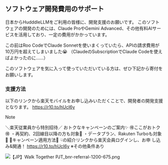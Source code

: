 ## ソフトウェア開発費用のサポート

日本からHudddleLLMをご利用の皆様に、開発支援のお願いです。
このソフトウェアの開発のためには、Claude ProやGemini Advanced、その他有料AIサービスを活用しており、一定の費用がかかっています。

この前はRoo CodeでClaude Sonnetを使いまくっていたら、APIの請求費用が10万円を超えてしまいました😭
（ClaudeのSubscriptionでClaude Codeを使えばよかったのに……）

このソフトウェアを気に入って使っていただいている方は、ぜひ下記から寄付をお願いします。

### 支援方法

以下のリンクから楽天モバイルをお申し込みいただくことで、開発者の開発支援となります。
https://r10.to/hUcI6y

> [!NOTE]
＼楽天従業員から特別招待／
おトクなキャンペーンのご案内✨
🉐ここがおトク🉐
・再契約、2回線目以降の方も対象🔁
・データプラン、Rakuten Turboも対象📶
📱キャンペーン適用方法📱
☟の紹介リンクから楽天会員ログインし、お申
し込み&開通！
https://r10.to/hUcI6y
※その他条件あり

![【JP】Walk Together PJT_bnr-referral-1200-675.png](https://rak.box.com/shared/static/cagr766vb3k802oq2z4sow5i3uhgobm1.png)